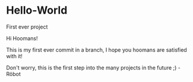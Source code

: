 # Hello-World
First ever project

Hi Hoomans!

This is my first ever commit in a branch, I hope you hoomans are satisfied with it!

Don't worry, this is the first step into the many projects in the future ;)
-Röbot
